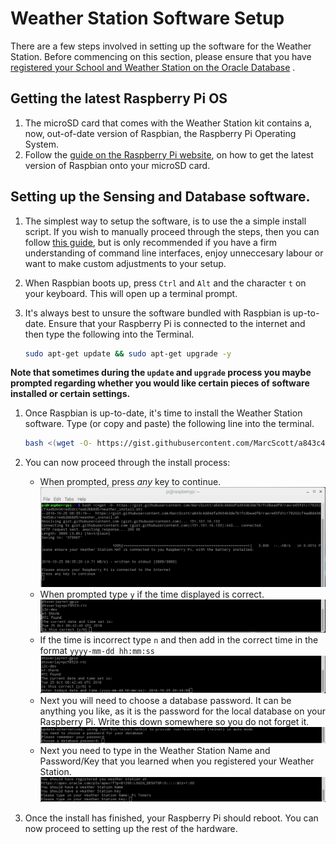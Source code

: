 # Weather Station Software Setup

There are a few steps involved in setting up the software for the Weather Station. Before commencing on this section, please ensure that you have [registered your School and Weather Station on the Oracle Database]()
.
## Getting the latest Raspberry Pi OS
1. The microSD card that comes with the Weather Station kit contains a, now, out-of-date version of Raspbian, the Raspberry Pi Operating System.
1. Follow the [guide on the Raspberry Pi website](https://www.raspberrypi.org/learning/software-guide/), on how to get the latest version of Raspbian onto your microSD card.

## Setting up the Sensing and Database software.
1. The simplest way to setup the software, is to use the a simple install script. If you wish to manually proceed through the steps, then you can follow [this guide](), but is only recommended if you have a firm understanding of command line interfaces, enjoy unneccesary labour or want to make custom adjustments to your setup.

1. When Raspbian boots up, press `Ctrl` and `Alt` and the character `t` on your keyboard. This will open up a terminal prompt.

1. It's always best to unsure the software bundled with Raspbian is up-to-date. Ensure that your Raspberry Pi is connected to the internet and then type the following into the Terminal.

   ```bash
   sudo apt-get update && sudo apt-get upgrade -y
   ```
   
  **Note that sometimes during the `update` and `upgrade` process you maybe prompted regarding whether you would like certain pieces of software installed or certain settings.**
  
1. Once Raspbian is up-to-date, it's time to install the Weather Station software. Type (or copy and paste) the following line into the terminal.

	```bash
	bash <(wget -O- https://gist.githubusercontent.com/MarcScott/a843c4dd4dfa3934b3de7b1fc0beadf8/raw/e65fd1c178202cf4ad8d4361ed5dcc1eeb2bb8d5/weather_install.sh)
	```

1. You can now proceed through the install process:
    - When prompted, press *any* key to continue.
	![](images/install_01.png)
    - When prompted type `y` if the time displayed is correct.
	![](images/install_02.png)
	- If the time is incorrect type `n` and then add in the correct time in the format `yyyy-mm-dd hh:mm:ss`
	![](images/install_03.png)
	- Next you will need to choose a database password. It can be anything you like, as it is the password for the local database on your Raspberry Pi. Write this down somewhere so you do not forget it.
	![](images/install_04.png)
	- Next you need to type in the Weather Station Name and Password/Key that you learned when you registered your Weather Station.
	![](images/install_05.png)
	
1. Once the install has finished, your Raspberry Pi should reboot. You can now proceed to setting up the rest of the hardware.
